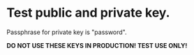 # Test public and private key.

Passphrase for private key is "password".

**DO NOT USE THESE KEYS IN PRODUCTION! TEST USE ONLY!**
